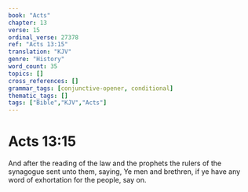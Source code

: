 ```yaml
---
book: "Acts"
chapter: 13
verse: 15
ordinal_verse: 27378
ref: "Acts 13:15"
translation: "KJV"
genre: "History"
word_count: 35
topics: []
cross_references: []
grammar_tags: [conjunctive-opener, conditional]
thematic_tags: []
tags: ["Bible","KJV","Acts"]
---
```


# Acts 13:15

And after the reading of the law and the prophets the rulers of the synagogue sent unto them, saying, Ye men and brethren, if ye have any word of exhortation for the people, say on.
